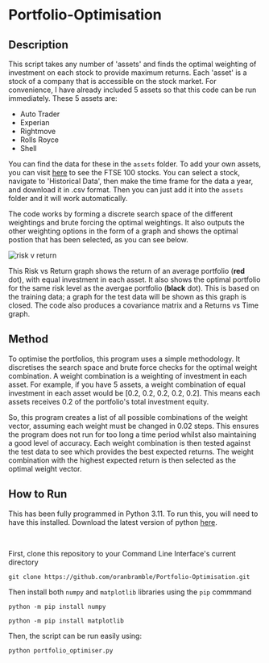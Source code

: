 # Portfolio-Optimisation

## Description

This script takes any number of 'assets' and finds the optimal weighting of investment on each stock to provide maximum returns. Each 'asset' is a stock of a company that is accessible on the stock market. For convenience, I have already included 5 assets so that this code can be run immediately. These 5 assets are:

- Auto Trader
- Experian
- Rightmove
- Rolls Royce
- Shell

You can find the data for these in the `assets` folder. To add your own assets, you can visit [here](https://finance.yahoo.com/quote/%5EFTSE/components?p=%5EFTSE) to see the FTSE 100 stocks. You can select a stock, navigate to 'Historical Data', then make the time frame for the data a year, and download it in .csv format. Then you can just add it into the `assets` folder and it will work automatically.

The code works by forming a discrete search space of the different weightings and brute forcing the optimal weightings. It also outputs the other weighting options in the form of a graph and shows the optimal postion that has been selected, as you can see below.

![risk v return ](https://github.com/oranbramble/Portfolio-Optimisation/assets/56357864/95b53d6b-a472-47a8-a42c-521531b48774)

This Risk vs Return graph shows the return of an average portfolio (**red** dot), with equal investment in each asset. It also shows the optimal portfolio for the same risk level as the avergae portfolio (**black** dot). This is based on the training data; a graph for the test data will be shown as this graph is closed. The code also produces a covariance matrix and a Returns vs Time graph. 

## Method

To optimise the portfolios, this program uses a simple methodology. It discretises the search space and brute force checks for the optimal weight combination. A weight combination is a weighting of investment in each asset. For example, if you have 5 assets, a weight combination of equal investment in each asset would be [0.2, 0.2, 0.2, 0.2, 0.2]. This means each assets receives 0.2 of the portfolio's total investment equity. 

So, this program creates a list of all possible combinations of the weight vector, assuming each weight must be changed in 0.02 steps. This ensures the program does not run for too long a time period whilst also maintaining a good level of accuracy. Each weight combination is then tested against the test data to see which provides the best expected returns. The weight combination with the highest expected return is then selected as the optimal weight vector.

## How to Run

This has been fully programmed in Python 3.11. To run this, you will need to have this installed. Download the latest version of python [here](https://www.python.org/downloads/).

</br>

First, clone this repository to your Command Line Interface's current directory

```
git clone https://github.com/oranbramble/Portfolio-Optimisation.git
```

Then install both `numpy` and `matplotlib` libraries using the `pip` commmand

```
python -m pip install numpy
```
```
python -m pip install matplotlib
```

Then, the script can be run easily using:

```
python portfolio_optimiser.py
```

